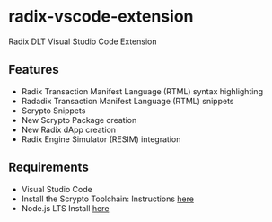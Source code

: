 # radix-vscode-extension
Radix DLT Visual Studio Code Extension

## Features
- Radix Transaction Manifest Language (RTML) syntax highlighting
- Radadix Transaction Manifest Language (RTML) snippets
- Scrypto Snippets
- New Scrypto Package creation
- New Radix dApp creation
- Radix Engine Simulator (RESIM) integration

## Requirements
- Visual Studio Code
- Install the Scrypto Toolchain: Instructions [here](https://docs.radixdlt.com/docs/getting-rust-scrypto)
- Node.js LTS Install [here](https://nodejs.org/en/download/)